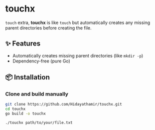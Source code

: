 # touchx
`touch` extra, **touchx** is like `touch` but automatically creates any missing parent directories before creating the file.

## ✨ Features

- Automatically creates missing parent directories (like `mkdir -p`)
- Dependency-free (pure Go)

## 📦 Installation

### Clone and build manually

```bash
git clone https://github.com/Hidayathamir/touchx.git
cd touchx
go build -o touchx
```

```bash
./touchx path/to/your/file.txt
```